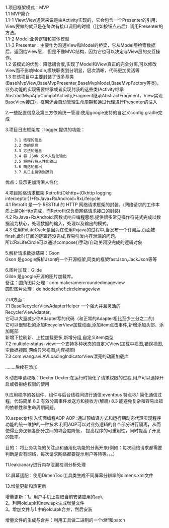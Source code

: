 1.项目框架模式：MVP  
    1.1 MVP简介  
         1.1-1 View:View通常来说是由Activity实现的，它会包含一个Presenter的引用，
                    View要做的就只是在每次有接口调用的时候（比如按钮点击后）调用Presenter的方法。   
         1.1-2 Model:业务逻辑和实体模型  
         1.1-3 Presenter：主要作为沟通View和Model的桥梁，它从Model层检索数据后，返回给View层，
                          但是不像MVC结构，因为它也可以决定与View层的交互操作。  
    1.2 该模式的优势：降低耦合度,实现了Model和View真正的完全分离,可以修改View而不影响Modle,模块职责划分明显，层次清晰，代码更加灵活等  
    1.3 在该项目中主要封装了很多基类(BaseMvpView,BaseMvpPresenter,BaseMvpModel,BaseMvpFactory等类)，
        业务功能的实现需要继承或者实现封装的这些类(Activity继承AbstractMvpAppCompatActivity,Fragment继承AbstractFragment，View实现BaseView接口)，框架还会自动管理生命周期和通过代理进行Presenter的注入   
  
2.一些配置信息及第三方依赖统一管理:使用google支持的自定义config.gradle完成   
  
3.项目日志框架库：logger,提供的功能：
    
        3.1 线程的信息  
        3.2 类的信息  
        3.3 方法的信息  
        3.4 将 JSON 文本人性化输出  
        3.5 将换行符人性化输出  
        3.6 简洁的输出  
        3.7 从日志跳转到源码  
   优点：显示更加清晰人性化  
   
4.项目网络请求框架:Retrofit(Okhttp+(Okhttp logging interceptor))+RxJava+RxAndroid+RxLifecycle  
     4.1 Retrofit 是一个 RESTful 的 HTTP 网络请求框架的封装。(网络请求的工作本质上是OkHttp完成，而Retrofit仅负责网络请求接口的封装)  
     4.2 RxJava+RxAndroid:函数式响应编程思想.提供很多常见操作符链式完成以数据流为核心，处理数据的输入，处理以及输出的模式。  
     4.3 使用RxLifeCycle是因为在使用Rxjava的过程中,当发布一个订阅后,页面被finsh,此时订阅的逻辑还没完成,容易引发内存泄漏的问题.  
         所以RxLifeCircle可以通过compose()手动/自动关闭没完成的逻辑对象  
  
5.解析请求数据结果：Gson  
     Gson 是google解析Json的一个开源框架,同类的框架fastJson,JackJson等等  
  
6.图片加载：Glide  
     Gilde 是google开源的图片加载库。  
  备注：圆角图片处理：com.makeramen:roundedimageview  
       圆形图片处理：de.hdodenhof:circleimageview  
  
7.UI方面：  
    7.1 BaseRecyclerViewAdapterHelper 一个强大并且灵活的RecyclerViewAdapter。  
         它可以大量减少你Adapter写的代码（和正常的Adapter相比至少三分之二的）  
         它可以很轻松的添加RecyclerView加载动画,添加item点击事件,新增添加头部、添加尾部  
         新增下拉刷新、上拉加载更多,新增分组,自定义item类型  
    7.2 multiple-status-view:一个支持多种状态的自定义View(加载中视图,错误视图,空数据视图,网络异常视图,内容视图)  
    7.3 com.wang.avi.AVLoadingIndicatorView漂亮的动画加载库  
  
 ........后续在添加  
  
8.动态申请权限：Dexter
      Dexter:在运行时简化了请求权限的过程,用户可以选择开启或者拒绝权限的使用

9.应用程序的各组件、组件与后台线程间进行通信:eventbus
   特点:8.1 简化通信过程，代码简单
       8.2 有效分离事件发送方和接收方(解耦)
       8.3 能避免复杂和容易出错的依赖性和生命周期问题。

10.aspectjrt引入切面编程AOP
     AOP :通过预编译方式和运行期动态代理实现程序功能的统一维护的一种技术
          利用AOP可以对业务逻辑的各个部分进行隔离，从而使得业务逻辑各部分之间的耦合度降低，
          提高程序的可重用性，同时提高了开发的效率。  
  
  目的： 将业务功能的关注点和通用化功能的分离开来(例如：每次网络请求都需要判断是否有网络，每次请求网络都要提示用户等待等。。。)  
    
11.leakcanary进行内存泄漏检测分析处理  
  
12.屏幕适配：使用DimenTool工具类生成不同屏幕分辨率的dimens.xml文件  

  
13.增量更新和热更新  
  
   增量更新：1。用户手机上提取当前安装应用的apk  
           2。利用old.apk和new.apk生成增量文件  
           3。增加文件与1.中的old.apk合并，然后安装  
  
   增量文件的生成与合并：利用工具做二进制的一个diff和patch  
